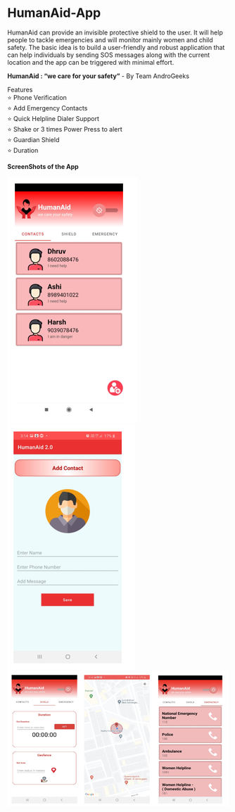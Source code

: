 # HumanAid-App
HumanAid can provide an invisible protective shield to the user. It will help
people to tackle emergencies and will monitor mainly women and child safety. The
basic idea is to build a user-friendly and robust application that can help individuals by
sending SOS messages along with the current location and the app can be triggered
with minimal effort.

**HumanAid : “we care for your safety”**   - By Team AndroGeeks


Features<br/>
:star: Phone Verification<br/>
:star: Add Emergency Contacts<br/>
:star: Quick Helpline Dialer Support <br/>
:star: Shake or 3 times Power Press to alert<br/>
:star: Guardian Shield<br/>
:star: Duration<br/>



**ScreenShots of the App**

![SS1](https://github.com/apoorv098/HumanAid-App/blob/main/ScreenShots/SS_1.PNG)
![SS2](https://github.com/apoorv098/HumanAid-App/blob/main/ScreenShots/SS_2.PNG)
![SS3](https://github.com/apoorv098/HumanAid-App/blob/main/ScreenShots/SS_3.PNG)
